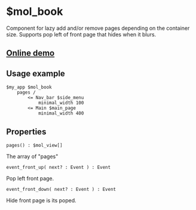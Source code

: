 # $mol_book

Component for lazy add and/or remove pages depending on the container size. Supports pop left of front page that hides when it blurs.

## [Online demo](https://mol.hyoo.ru/#!section=demos/readme/demo=mol_book_demo)

## Usage example

```
$my_app $mol_book
	pages /
		<= Nav_bar $side_menu
			minimal_width 100
		<= Main $main_page
			minimal_width 400
```

## Properties

`pages() : $mol_view[]`

The array of "pages"

`event_front_up( next? : Event ) : Event`

Pop left front page.

`event_front_down( next? : Event ) : Event`

Hide front page is its poped.
